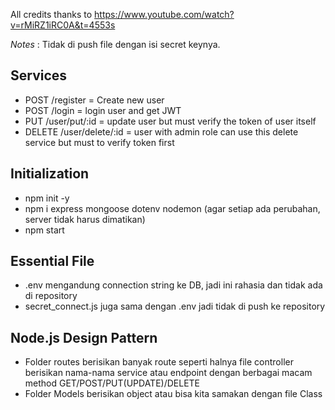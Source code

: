 All credits thanks to https://www.youtube.com/watch?v=rMiRZ1iRC0A&t=4553s

*Notes* : Tidak di push file dengan isi secret keynya.

Services
---
- POST /register = Create new user
- POST /login = login user and get JWT
- PUT /user/put/:id = update user but must verify the token of user itself
- DELETE /user/delete/:id = user with admin role can use this delete service but must to verify token first

Initialization
---
- npm init -y
- npm i express mongoose dotenv nodemon (agar setiap ada perubahan, server tidak harus dimatikan)
- npm start 

Essential File
---
- .env mengandung connection string ke DB, jadi ini rahasia dan tidak ada di repository
- secret_connect.js juga sama dengan .env jadi tidak di push ke repository

Node.js Design Pattern
---
- Folder routes berisikan banyak route seperti halnya file controller berisikan nama-nama service atau endpoint dengan berbagai macam method GET/POST/PUT(UPDATE)/DELETE
- Folder Models berisikan object atau bisa kita samakan dengan file Class